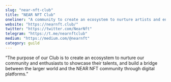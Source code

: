 ```yaml
---
slug: "near-nft-club"
title: "NEAR NFT Club"
oneliner: "A community to create an ecosystem to nurture artists and enthusiasts to showcase their talents, and build a bridge between the larger world and the NEAR NFT community."
website: "https://nearnft.club/"
twitter: "https://twitter.com/NearNft"
telegram: "https://t.me/nearnftclub"
medium: "https://medium.com/@nearnft"
category: guild
---
```


“The purpose of our Club is to create an ecosystem to nurture our community and enthusiasts to showcase their talents, and build a bridge between the larger world and the NEAR NFT community through digital platforms.”

